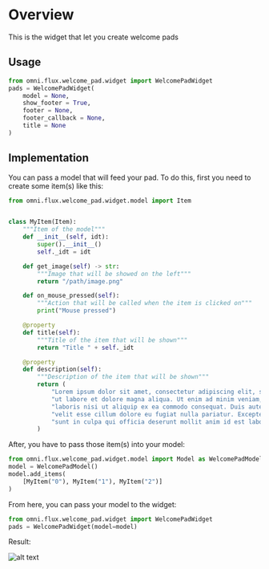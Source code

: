 # Overview

This is the widget that let you create welcome pads

## Usage

```python
from omni.flux.welcome_pad.widget import WelcomePadWidget
pads = WelcomePadWidget(
    model = None,
    show_footer = True,
    footer = None,
    footer_callback = None,
    title = None
)
```

## Implementation

You can pass a model that will feed your pad.
To do this, first you need to create some item(s) like this:

```python
from omni.flux.welcome_pad.widget.model import Item


class MyItem(Item):
    """Item of the model"""
    def __init__(self, idt):
        super().__init__()
        self._idt = idt

    def get_image(self) -> str:
        """Image that will be showed on the left"""
        return "/path/image.png"

    def on_mouse_pressed(self):
        """Action that will be called when the item is clicked on"""
        print("Mouse pressed")

    @property
    def title(self):
        """Title of the item that will be shown"""
        return "Title " + self._idt

    @property
    def description(self):
        """Description of the item that will be shown"""
        return (
            "Lorem ipsum dolor sit amet, consectetur adipiscing elit, sed do eiusmod tempor incididunt "
            "ut labore et dolore magna aliqua. Ut enim ad minim veniam, quis nostrud exercitation ullamco "
            "laboris nisi ut aliquip ex ea commodo consequat. Duis aute irure dolor in reprehenderit in voluptate "
            "velit esse cillum dolore eu fugiat nulla pariatur. Excepteur sint occaecat cupidatat non proident, "
            "sunt in culpa qui officia deserunt mollit anim id est laborum." + self._idt
        )
```

After, you have to pass those item(s) into your model:

```python
from omni.flux.welcome_pad.widget.model import Model as WelcomePadModel
model = WelcomePadModel()
model.add_items(
    [MyItem("0"), MyItem("1"), MyItem("2")]
)
```

From here, you can pass your model to the widget:
```python
from omni.flux.welcome_pad.widget import WelcomePadWidget
pads = WelcomePadWidget(model=model)
```

Result:

![alt text](../data/images/preview.png)
